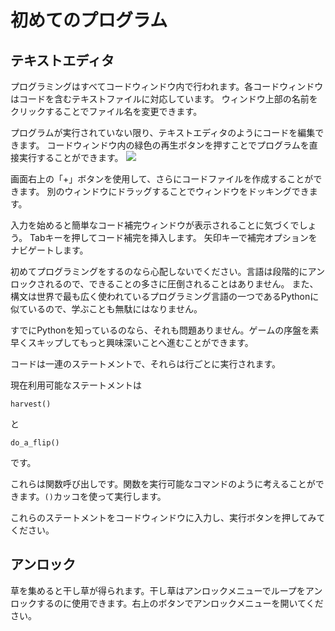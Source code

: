 # 初めてのプログラム
## テキストエディタ
プログラミングはすべてコードウィンドウ内で行われます。各コードウィンドウはコードを含むテキストファイルに対応しています。
ウィンドウ上部の名前をクリックすることでファイル名を変更できます。

プログラムが実行されていない限り、テキストエディタのようにコードを編集できます。
コードウィンドウ内の緑色の再生ボタンを押すことでプログラムを直接実行することができます。
![](PlayButton50)

画面右上の「+」ボタンを使用して、さらにコードファイルを作成することができます。
別のウィンドウにドラッグすることでウィンドウをドッキングできます。

入力を始めると簡単なコード補完ウィンドウが表示されることに気づくでしょう。
Tabキーを押してコード補完を挿入します。
矢印キーで補完オプションをナビゲートします。

初めてプログラミングをするのなら心配しないでください。言語は段階的にアンロックされるので、できることの多さに圧倒されることはありません。
また、構文は世界で最も広く使われているプログラミング言語の一つであるPythonに似ているので、学ぶことも無駄にはなりません。

すでにPythonを知っているのなら、それも問題ありません。ゲームの序盤を素早くスキップしてもっと興味深いことへ進むことができます。

コードは一連のステートメントで、それらは行ごとに実行されます。

現在利用可能なステートメントは

`harvest()`

と

`do_a_flip()`

です。

これらは関数呼び出しです。関数を実行可能なコマンドのように考えることができます。`()`カッコを使って実行します。

これらのステートメントをコードウィンドウに入力し、実行ボタンを押してみてください。

## アンロック
草を集めると干し草が得られます。干し草はアンロックメニューでループをアンロックするのに使用できます。右上のボタンでアンロックメニューを開いてください。